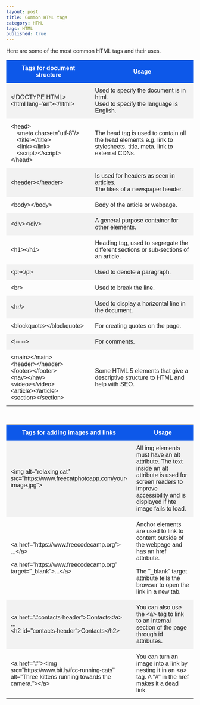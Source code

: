 ```yaml
---
layout: post
title: Common HTML tags
category: HTML
tags: HTML
published: true
---
```

<style>
  .table {
    font-family: Helvetica, sans-serif, Arial;
    border: px solid black;
    border-collapse: collapse;
    table-layout: fixed;
    width: 100%;
  }
  .column-one {
    width: 45%;
  }
  .column-two {
    width: 55%;
  }
  .table th {
    padding: 12px;
    text-align: center;
    color: #fff;
    background-color: #0d58e9;
  }
  .table td {
    padding: 12px;
  }
  .table tr:nth-child(even){background-color: #f2f2f2;}
  .table tr:hover {background-color: #ddd;}

  .highlight {
    background: rgba(#1c1d49, 0.79);
    border-top-left-radius: 5px;
    border-bottom-left-radius: 5px;
    border-top-right-radius: 5px;
    border-bottom-right-radius: 5px;
  }

</style>

Here are some of the most common HTML tags and their uses.

<table class="table">
  <col class="column-one">
  <col class="column-two">
  <tr>
    <th>Tags for document structure</th>
    <th>Usage</th>
  </tr>
  <tr>
    <td> &lt;!DOCTYPE HTML> <br> &lt;html lang='en'>&lt;/html> </td>
    <td> Used to specify the document is in html. <br> Used to specify the language is English. </td>
  </tr>
  <tr>
    <td> &lt;head><br>&emsp;&lt;meta charset="utf-8"/><br>&emsp;&lt;title>&lt;/title><br>&emsp;&lt;link>&lt;/link><br>&emsp;&lt;script>&lt;/script><br>&lt;/head> </td>
    <td> The head tag is used to contain all the head elements e.g. link to stylesheets, title, meta, link to external CDNs. </td>
  </tr>
  <tr>
    <td> &lt;header>&lt;/header>  </td>
    <td> Is used for headers as seen in articles. <br> The likes of a newspaper header. </td>
  </tr>
  <tr>
    <td> &lt;body>&lt;/body>  </td>
    <td> Body of the article or webpage. </td>
  </tr>
  <tr>
    <td> &lt;div>&lt;/div>  </td>
    <td> A general purpose container for other elements. </td>
  </tr>
  <tr>
    <td> &lt;h1>&lt;/h1>  </td>
    <td> Heading tag, used to segregate the different sections or sub-sections of an article. </td>
  </tr>
  <tr>
    <td> &lt;p>&lt;/p>  </td>
    <td> Used to denote a paragraph. </td>
  </tr>
  <tr>
    <td> &lt;br> </td>
    <td> Used to break the line. </td>
  </tr>
  <tr>
    <td> &lt;hr/> </td>
    <td> Used to display a horizontal line in the document. </td>
  </tr>
  <tr>
    <td> &lt;blockquote>&lt;/blockquote> </td>
    <td> For creating quotes on the page. </td>
  </tr>
  <tr>
    <td> &lt;!-- --> </td>
    <td> For comments. </td>
  </tr>
  <tr>
    <td> &lt;main>&lt;/main><br>&lt;header>&lt;/header><br>&lt;footer>&lt;/footer><br>&lt;nav>&lt;/nav><br>&lt;video>&lt;/video><br>&lt;article>&lt;/article><br>&lt;section>&lt;/section> </td>
    <td> Some HTML 5 elements that give a descriptive structure to HTML and help with SEO. </td>
  </tr>
</table>

<br>

<table class="table">
  <col class="column-one">
  <col class="column-two">
  <tr>
    <th>Tags for adding images and links</th>
    <th>Usage</th>
  </tr>
  <tr>
    <td> &lt;img alt="relaxing cat" src="https://www.freecatphotoapp.com/your-image.jpg"> </td>
    <td> All img elements must have an alt attribute. The text inside an alt attribute is used for screen readers to improve accessibility and is displayed if hte image fails to load. </td>
  </tr>
  <tr>
    <td> &lt;a href="https://www.freecodecamp.org"><br>...&lt;/a><br><br>&lt;a href="https://www.freecodecamp.org" target="_blank">...&lt;/a> </td>
    <td> Anchor elements are used to link to content outside of the webpage and has an href attribute. <br><br> The "_blank" target attribute tells the browser to open the link in a new tab. </td>
  </tr>
  <tr>
    <td> &lt;a href="#contacts-header">Contacts&lt;/a><br>...<br>&lt;h2 id="contacts-header">Contacts&lt;/h2> </td>
    <td> You can also use the &lt;a> tag to link to an internal section of the page through id attributes. </td>
  </tr>
  <tr>
    <td> &lt;a href="#">&lt;img src="https://www.bit.ly/fcc-running-cats" <br> alt="Three kittens running towards the camera.">&lt;/a> </td>
    <td> You can turn an image into a link by nesting it in an &lt;a> tag. A "#" in the href makes it a dead link. </td>
  </tr>
</table>
